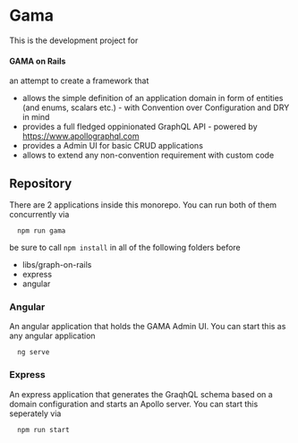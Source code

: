 # Gama

This is the development project for 

#### GAMA on Rails

an attempt to create a framework that 

  * allows the simple definition of an application domain in form of entities (and enums, scalars etc.) - with 
      Convention over Configuration and DRY in mind
  * provides a full fledged oppinionated GraphQL API - powered by https://www.apollographql.com
  * provides a Admin UI for basic CRUD applications 
  * allows to extend any non-convention requirement with custom code


## Repository

There are 2 applications inside this monorepo. You can run both of them concurrently via 

```
  npm run gama
```

be sure to call `npm install` in all of the following folders before

  * libs/graph-on-rails
  * express
  * angular

### Angular 

An angular application that holds the GAMA Admin UI. You can start this as any angular application 

```
  ng serve
```

### Express 

An express application that generates the GraqhQL schema based on a domain configuration and starts an Apollo server.
You can start this seperately via 

```
  npm run start
```
